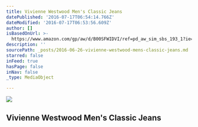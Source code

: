 ```yaml
---
title: Vivienne Westwood Men's Classic Jeans
datePublished: '2016-07-17T06:54:14.766Z'
dateModified: '2016-07-17T06:53:56.609Z'
author: []
isBasedOnUrl: >-
  https://www.amazon.com/gp/aw/d/B00SFWIDVI/ref=pd_aw_sim_sbs_193_1?ie=UTF8&dpID=41gZNy6dUeL&dpSrc=sims&preST=_AC_UL100_SR100%2C100_&refRID=1YZGS9J99YPXQP4NC744
description: ''
sourcePath: _posts/2016-06-26-vivienne-westwood-mens-classic-jeans.md
starred: false
inFeed: true
hasPage: false
inNav: false
_type: MediaObject

---
```

<article style=""><img src="http://ecx.images-amazon.com/images/I/41gZNy6dUeL.jpg" /><h1>Vivienne Westwood Men's Classic Jeans</h1></article>